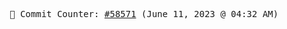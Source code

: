 <p align="center">
    <samp>
        📮 Commit Counter: <a href="https://github.com/Javascript-void0/Javascript-void0/commits/main">#58571</a> (June 11, 2023 @ 04:32 AM)
    </samp>
</p>
